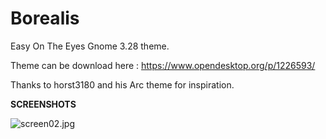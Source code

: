 # Borealis
Easy On The Eyes Gnome 3.28 theme.

Theme can be download here : https://www.opendesktop.org/p/1226593/

Thanks to horst3180 and his Arc theme for inspiration.

<b>SCREENSHOTS</b>

<img src="https://cdn.scrot.moe/images/2018/05/09/screen02.jpg" alt="screen02.jpg" border="0" />
